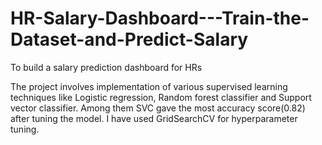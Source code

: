 # HR-Salary-Dashboard---Train-the-Dataset-and-Predict-Salary


To build a salary prediction dashboard for HRs

The project involves implementation of various supervised learning techniques like Logistic regression, Random forest classifier and Support vector classifier. Among them SVC gave the most accuracy score(0.82) after tuning the model. I have used GridSearchCV for hyperparameter tuning.
